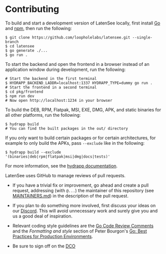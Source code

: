 # Contributing

To build and start a development version of LatenSee locally, first install [Go](https://go.dev/) and [npm](https://www.npmjs.com/), then run the following:

```shell
$ git clone https://github.com/loopholelabs/latensee.git --single-branch
$ cd latensee
$ go generate ./...
$ go run .
```

To start the backend and open the frontend in a browser instead of an application window during development, run the following:

```shell
# Start the backend in the first terminal
$ HYDRAPP_BACKEND_LADDR=localhost:1337 HYDRAPP_TYPE=dummy go run .
# Start the frontend in a second terminal
$ cd pkg/frontend
$ npm run dev
# Now open http://localhost:1234 in your browser
```

To build the DEB, RPM, Flatpak, MSI, EXE, DMG, APK, and static binaries for all other platforms, run the following:

```shell
$ hydrapp build
# You can find the built packages in the out/ directory
```

If you only want to build certain packages or for certain architectures, for example to only build the APKs, pass `--exclude` like in the following:

```shell
$ hydrapp build --exclude '(binaries|deb|rpm|flatpak|msi|dmg|docs|tests)'
```

For more information, see the [hydrapp documentation](https://github.com/pojntfx/hydrapp).

LatenSee uses GitHub to manage reviews of pull requests.

- If you have a trivial fix or improvement, go ahead and create a pull request,
  addressing (with `@...`) the maintainer of this repository (see
  [MAINTAINERS.md](./MAINTAINERS.md)) in the description of the pull request.

- If you plan to do something more involved, first discuss your ideas
  on our [Discord](https://loopholelabs.io/discord).
  This will avoid unnecessary work and surely give you and us a good deal
  of inspiration.

- Relevant coding style guidelines are the [Go Code Review
  Comments](https://code.google.com/p/go-wiki/wiki/CodeReviewComments)
  and the _Formatting and style_ section of Peter Bourgon's [Go: Best
  Practices for Production
  Environments](http://peter.bourgon.org/go-in-production/#formatting-and-style).

- Be sure to sign off on the [DCO](https://github.com/probot/dco#how-it-works)
